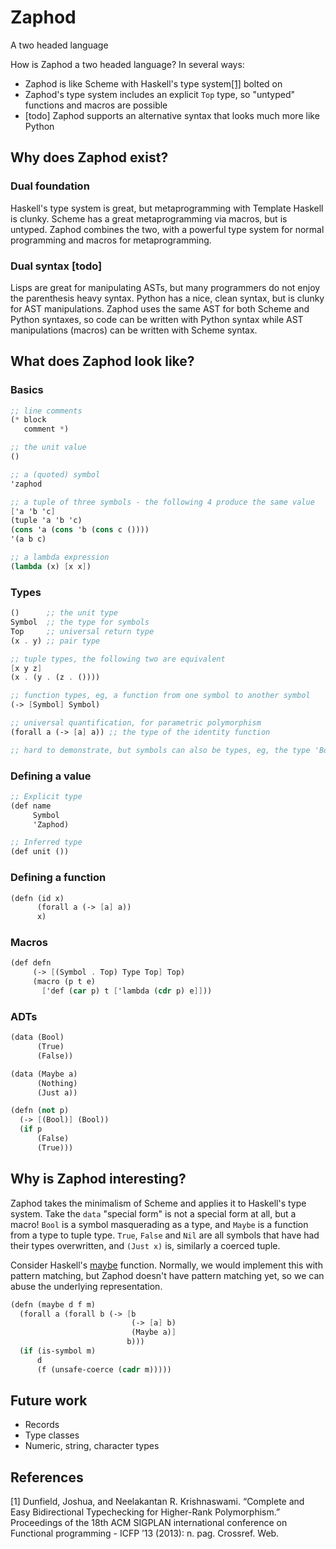 # Zaphod
A two headed language

How is Zaphod a two headed language?  In several ways:
- Zaphod is like Scheme with Haskell's type system[[1]](#1) bolted on
- Zaphod's type system includes an explicit `Top` type, so "untyped"
  functions and macros are possible
- [todo] Zaphod supports an alternative syntax that looks much more
  like Python

## Why does Zaphod exist?
### Dual foundation
Haskell's type system is great, but metaprogramming with Template
Haskell is clunky.  Scheme has a great metaprogramming via macros, but
is untyped.  Zaphod combines the two, with a powerful type system for
normal programming and macros for metaprogramming.

### Dual syntax [todo]
Lisps are great for manipulating ASTs, but many programmers do not
enjoy the parenthesis heavy syntax.  Python has a nice, clean syntax,
but is clunky for AST manipulations.  Zaphod uses the same AST for
both Scheme and Python syntaxes, so code can be written with Python
syntax while AST manipulations (macros) can be written with Scheme
syntax.

## What does Zaphod look like?

### Basics
```scheme
;; line comments
(* block
   comment *)

;; the unit value
()

;; a (quoted) symbol
'zaphod

;; a tuple of three symbols - the following 4 produce the same value
['a 'b 'c]
(tuple 'a 'b 'c)
(cons 'a (cons 'b (cons c ())))
'(a b c)

;; a lambda expression
(lambda (x) [x x])
```

### Types
```scheme
()      ;; the unit type
Symbol  ;; the type for symbols
Top     ;; universal return type
(x . y) ;; pair type

;; tuple types, the following two are equivalent
[x y z]
(x . (y . (z . ())))

;; function types, eg, a function from one symbol to another symbol
(-> [Symbol] Symbol)

;; universal quantification, for parametric polymorphism
(forall a (-> [a] a)) ;; the type of the identity function

;; hard to demonstrate, but symbols can also be types, eg, the type 'Bool
```

### Defining a value
```scheme
;; Explicit type
(def name
     Symbol
     'Zaphod)

;; Inferred type
(def unit ())
```

### Defining a function
```scheme
(defn (id x)
      (forall a (-> [a] a))
      x)
```

### Macros
```scheme
(def defn
     (-> [(Symbol . Top) Type Top] Top)
     (macro (p t e)
       ['def (car p) t ['lambda (cdr p) e]]))
```

### ADTs
```scheme
(data (Bool)
      (True)
      (False))

(data (Maybe a)
      (Nothing)
      (Just a))

(defn (not p)
  (-> [(Bool)] (Bool))
  (if p
      (False)
      (True)))
```

## Why is Zaphod interesting?
Zaphod takes the minimalism of Scheme and applies it to Haskell's type
system.  Take the `data` "special form" is not a special form at all,
but a macro!  `Bool` is a symbol masquerading as a type, and `Maybe`
is a function from a type to tuple type.  `True`, `False` and `Nil`
are all symbols that have had their types overwritten, and `(Just x)`
is, similarly a coerced tuple.

Consider Haskell's
[maybe](https://hackage.haskell.org/package/base-4.14.0.0/docs/Prelude.html#v:maybe)
function.  Normally, we would implement this with pattern matching,
but Zaphod doesn't have pattern matching yet, so we can abuse the
underlying representation.

```scheme
(defn (maybe d f m)
  (forall a (forall b (-> [b
                           (-> [a] b)
                           (Maybe a)]
                          b)))
  (if (is-symbol m)
      d
      (f (unsafe-coerce (cadr m)))))
```

## Future work
- Records
- Type classes
- Numeric, string, character types

## References
<a id="1">[1]</a>
Dunfield, Joshua, and Neelakantan R. Krishnaswami. “Complete and Easy Bidirectional Typechecking for Higher-Rank Polymorphism.” Proceedings of the 18th ACM SIGPLAN international conference on Functional programming - ICFP  ’13 (2013): n. pag. Crossref. Web.
